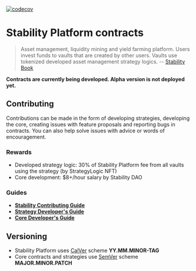 [![codecov](https://codecov.io/gh/stabilitydao/stability-platform-contracts/graph/badge.svg?token=HXU4SR81AV)](https://codecov.io/gh/stabilitydao/stability-platform-contracts)

# Stability Platform contracts

> Asset management, liquidity mining and yield farming platform.
> Users invest funds to vaults that are created by other users.
> Vaults use tokenized developed asset management strategy logics.
> -- [Stability Book](https://book.stabilitydao.org)

**Contracts are currently being developed. Alpha version is not deployed yet.**

## Contributing

Contributions can be made in the form of developing strategies, developing the core, creating issues with feature proposals and reporting bugs in contracts. You can also help solve issues with advice or words of encouragement.

### Rewards

* Developed strategy logic: 30% of Stability Platform fee from all vaults using the strategy (by StrategyLogic NFT)
* Core development: $8+/hour salary by Stability DAO

### Guides

* **[Stability Contributing Guide](./CONTRIBUTING.md)**
* **[Strategy Developer's Guide](./src/strategies/README.md)**
* **[Core Developer's Guide](./src/core/README.md)**

## Versioning

* Stability Platform uses [CalVer](https://calver.org/) scheme **YY.MM.MINOR-TAG**
* Core contracts and strategies use [SemVer](https://semver.org/) scheme **MAJOR.MINOR.PATCH**
